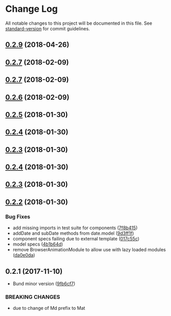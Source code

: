 # Change Log

All notable changes to this project will be documented in this file. See [standard-version](https://github.com/conventional-changelog/standard-version) for commit guidelines.

<a name="0.2.9"></a>
## [0.2.9](https://github.com/gorilainvest/angular-date-format/compare/v0.2.8...v0.2.9) (2018-04-26)



<a name="0.2.7"></a>
## [0.2.7](https://github.com/gorilainvest/angular-date-format/compare/v0.2.6...v0.2.7) (2018-02-09)



<a name="0.2.7"></a>
## [0.2.7](https://github.com/gorilainvest/angular-date-format/compare/v0.2.6...v0.2.7) (2018-02-09)



<a name="0.2.6"></a>
## [0.2.6](https://github.com/gorilainvest/angular-date-format/compare/v0.2.5...v0.2.6) (2018-02-09)



<a name="0.2.5"></a>
## [0.2.5](https://github.com/gorilainvest/angular-date-format/compare/v0.2.4...v0.2.5) (2018-01-30)



<a name="0.2.4"></a>
## [0.2.4](https://github.com/gorilainvest/angular-date-format/compare/v0.2.3...v0.2.4) (2018-01-30)



<a name="0.2.3"></a>
## [0.2.3](https://github.com/gorilainvest/angular-date-format/compare/v0.2.2...v0.2.3) (2018-01-30)



<a name="0.2.4"></a>
## [0.2.4](https://github.com/gorilainvest/angular-date-format/compare/v0.2.2...v0.2.4) (2018-01-30)



<a name="0.2.3"></a>
## [0.2.3](https://github.com/gorilainvest/angular-date-format/compare/v0.2.2...v0.2.3) (2018-01-30)



<a name="0.2.2"></a>
## [0.2.2](https://github.com/gorilainvest/angular-date-format/compare/v0.2.1...v0.2.2) (2018-01-30)


### Bug Fixes

* add missing imports in test suite for components ([7f8b415](https://github.com/gorilainvest/angular-date-format/commit/7f8b415))
* addDate and subDate methods from date.model ([9d3ff1f](https://github.com/gorilainvest/angular-date-format/commit/9d3ff1f))
* component specs failing due to external template ([017c55c](https://github.com/gorilainvest/angular-date-format/commit/017c55c))
* model specs ([4b1b64d](https://github.com/gorilainvest/angular-date-format/commit/4b1b64d))
* remove BrowserAnimationModule to allow use with lazy loaded modules ([da0e0da](https://github.com/gorilainvest/angular-date-format/commit/da0e0da))



<a name="0.2.1"></a>
## 0.2.1 (2017-11-10)


* Bund minor version ([9fb6cf7](https://github.com/gorilainvest/angular-date-format/commit/9fb6cf7))


### BREAKING CHANGES

* due to change of Md prefix to Mat
